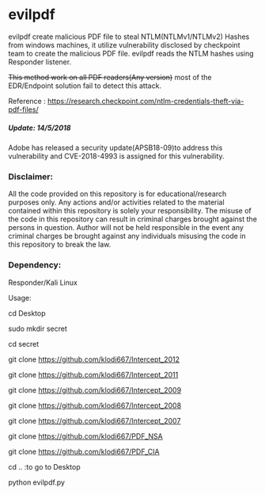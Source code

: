 # evilpdf

evilpdf create malicious PDF file to steal NTLM(NTLMv1/NTLMv2) Hashes from windows machines, it utilize vulnerability disclosed by checkpoint team to create the malicious PDF file. evilpdf reads the NTLM hashes using Responder listener.

~~This method work on all PDF readers(Any version)~~  most of the EDR/Endpoint solution fail to detect this attack.

Reference : https://research.checkpoint.com/ntlm-credentials-theft-via-pdf-files/

##### Update: 14/5/2018

Adobe has released a security update(APSB18-09)to address this vulnerability and CVE-2018-4993 is assigned for this vulnerability.

 

### Disclaimer:

All the code provided on this repository is for educational/research purposes only. Any actions and/or activities related to the material contained within this repository is solely your responsibility. The misuse of the code in this repository can result in criminal charges brought against the persons in question. Author will not be held responsible in the event any criminal charges be brought against any individuals misusing the code in this repository to break the law.

### Dependency: 
Responder/Kali Linux

Usage:

cd Desktop

sudo mkdir secret

cd secret

git clone https://github.com/klodi667/Intercept_2012

git clone https://github.com/klodi667/Intercept_2011

git clone https://github.com/klodi667/Intercept_2009

git clone https://github.com/klodi667/Intercept_2008

git clone https://github.com/klodi667/Intercept_2007

git clone https://github.com/klodi667/PDF_NSA

git clone https://github.com/klodi667/PDF_CIA

cd .. :to go to Desktop


python evilpdf.py
